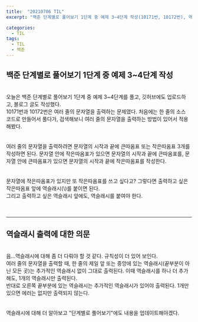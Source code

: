 ```yaml
---
title:  "20210706 TIL"
excerpt: "백준 단계별로 풀어보기 1단계 중 예제 3~4단계 작성(10171번, 10172번), 역슬래시 출력에 대한 의문"

categories:
  - TIL
tags:
  - TIL
  - 백준
---
```


## 백준 단계별로 풀어보기 1단계 중 예제 3~4단계 작성
<br>
 오늘은 백준 단계별로 풀어보기 1단계 중 예제 3~4단계를 풀고, 깃허브에도 업로드하고, 블로그 글도 작성했다.  
 <br>
 10171번과 10172번은 여러 줄의 문자열을 출력하는 문제였다.   
 처음에는 한 줄의 소스 코드로 만들어서 풀다가,  
 검색해보니 여러 줄의 문자열을 출력하는 방법이 있어서 적용해봤다.  
 <br>
 <br>
 <br>
 여러 줄의 문자열을 출력하려면 문자열의 시작과 끝에 큰따옴표 또는 작은따옴표 3개를 작성하면 된다.  
 문자열 안에 작은따옴표가 있으면 문자열의 시작과 끝에 큰따옴표를,  
 문자열 안에 큰따옴표가 있으면 문자열의 시작과 끝에 작은따옴표를 작성한다.  
 <br>
 <br>
 <br>
 문자열에 작은따옴표가 있지만 또 작은따옴표를 쓰고 싶다고?   
 그렇다면 출력하고 싶은 작은따옴표 앞에 역슬래시(\)를 붙이면 된다.  
 <br>
 그리고 출력하고 싶은 역슬래시 앞에도, 역슬래시를 붙여야 한다.  
 <br>
 <br>
 <br>
 
 ***
 ## 역슬래시 출력에 대한 의문
 <br>
 음...역슬래시에 대해 좀 더 다뤄야 할 것 같다. 규칙성이 더 있어 보인다. 
 <br>
 여러 줄의 문자열을 출력할 때,  
한 줄의 제일 앞 또는 중앙에 있는 역슬래시(끝부분이 아닌 모든 곳)는 추가적인 역슬래시 없이 그대로 출력된다.  
이때 역슬래시를 하나 더 추가해도, 1개의 역슬래시만 출력된다.  
 <br>
 반대로 오른쪽 끝부분에 있는 역슬래시는 추가적인 역슬래시가 있어야 출력된다.  
1개만 있으면 에러는 없지만 출력되지 않는다.  
 <br>
 <br>
 <br>
역슬래시에 대해 더 알아보고 "단계별로 풀어보기"에도 내용을 업데이트해야겠다.  
 <br>
 <br>
 <br>
